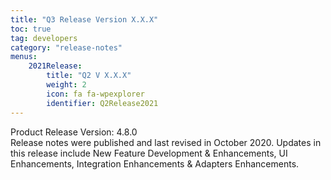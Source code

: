 ```yaml
---
title: "Q3 Release Version X.X.X"
toc: true
tag: developers
category: "release-notes"
menus: 
    2021Release:
        title: "Q2 V X.X.X"
        weight: 2
        icon: fa fa-wpexplorer
        identifier: Q2Release2021
---
```

Product Release Version: 4.8.0       
Release notes were published and last revised in October 2020. 
Updates in this release include New Feature Development & Enhancements, UI Enhancements, 
Integration Enhancements & Adapters Enhancements.   